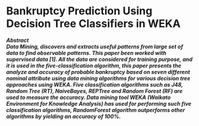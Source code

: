 # Bankruptcy Prediction Using Decision Tree Classifiers in WEKA
***Abstract<br/>
Data Mining, discovers and extracts useful patterns
from large set of data to find observable patterns. This paper
been worked with supervised data [1]. All the data are considered
for training purpose, and it is used in the five-classification
algorithm, this paper presents the analyze and accuracy of
probable bankruptcy based on seven different nominal attribute
using data mining algorithms for various decision tree
approaches using WEKA. Five classification algorithms such as
J48, Random Tree (RT), NaiveBayes, REPTree and Random
Forest (RF) are used to measure the accuracy. Data mining tool
WEKA (Waikato Environment for Knowledge Analysis) has used
for performing such five classification algorithms, RandomForest
algorithm outperforms other algorithms by yielding an accuracy
of 100%.***
